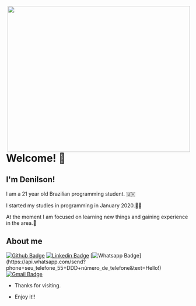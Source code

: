 
<img align="right" width="500" height="400" src=https://i.imgur.com/AflEm7k.gif>

# Welcome! :pushpin:	

## I'm Denilson!

 I am a 21 year old Brazilian programming student. :brazil:	

 I started my studies in programming in January 2020.:student:	

 At the moment I am focused on learning new things and gaining experience in the area.:dart:	


## About me 
[![Github Badge](https://img.shields.io/badge/-Github-000?style=flat-square&logo=Github&logoColor=white&link=link_do_seu_perfil_no_github)](https://github.com/DenilsonRabelo)
[![Linkedin Badge](https://img.shields.io/badge/-LinkedIn-blue?style=flat-square&logo=Linkedin&logoColor=white&link=link_do_seu_perfil_no_linkedin)](link_do_seu_perfil_no_linkedin)
[![Whatsapp Badge](https://img.shields.io/badge/-Whatsapp-4CA143?style=flat-square&labelColor=4CA143&logo=whatsapp&logoColor=white&link=https://api.whatsapp.com/send?phone=085992927253=Hello!)](https://api.whatsapp.com/send?phone=seu_telefone_55+DDD+número_de_telefone&text=Hello!)
[![Gmail Badge](https://img.shields.io/badge/-Gmail-c14438?style=flat-square&logo=Gmail&logoColor=white&link=mailto:denilsonrabelo.dev@gmail.com)](mailto:denilsonrabelo.dev@gmail.com)

- Thanks for visiting. 

- Enjoy it!!
